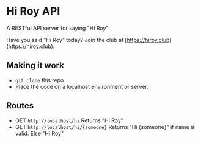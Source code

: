 Hi Roy API
=========

A RESTful API server for saying "Hi Roy"

Have you said "Hi Roy" today? Join the club at [https://hiroy.club](https://hiroy.club).

## Making it work
* `git clone` this repo
* Place the code on a localhost environment or server.

## Routes
* GET `http://localhost/hi`
    Returns "Hi Roy"
* GET `http://localhost/hi/{someone}`
    Returns "Hi {someone}" if name is valid. Else "Hi Roy"

